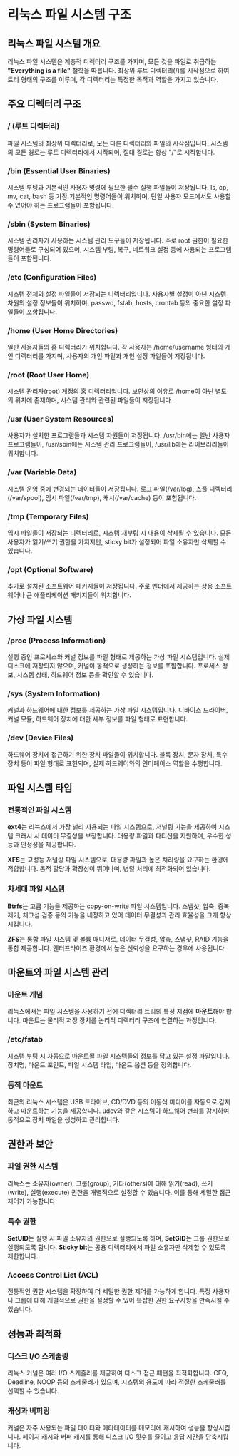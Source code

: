 # 리눅스 파일 시스템 구조

## 리눅스 파일 시스템 개요

리눅스 파일 시스템은 계층적 디렉터리 구조를 가지며, 모든 것을 파일로 취급하는 **"Everything is a file"** 철학을 따릅니다. 최상위 루트 디렉터리(/)를 시작점으로 하여 트리 형태의 구조를 이루며, 각 디렉터리는 특정한 목적과 역할을 가지고 있습니다.

## 주요 디렉터리 구조

### / (루트 디렉터리)
파일 시스템의 최상위 디렉터리로, 모든 다른 디렉터리와 파일의 시작점입니다. 시스템의 모든 경로는 루트 디렉터리에서 시작되며, 절대 경로는 항상 "/"로 시작합니다.

### /bin (Essential User Binaries)
시스템 부팅과 기본적인 사용자 명령에 필요한 필수 실행 파일들이 저장됩니다. ls, cp, mv, cat, bash 등 가장 기본적인 명령어들이 위치하며, 단일 사용자 모드에서도 사용할 수 있어야 하는 프로그램들이 포함됩니다.

### /sbin (System Binaries)
시스템 관리자가 사용하는 시스템 관리 도구들이 저장됩니다. 주로 root 권한이 필요한 명령어들로 구성되어 있으며, 시스템 부팅, 복구, 네트워크 설정 등에 사용되는 프로그램들이 포함됩니다.

### /etc (Configuration Files)
시스템 전체의 설정 파일들이 저장되는 디렉터리입니다. 사용자별 설정이 아닌 시스템 차원의 설정 정보들이 위치하며, passwd, fstab, hosts, crontab 등의 중요한 설정 파일들이 포함됩니다.

### /home (User Home Directories)
일반 사용자들의 홈 디렉터리가 위치합니다. 각 사용자는 /home/username 형태의 개인 디렉터리를 가지며, 사용자의 개인 파일과 개인 설정 파일들이 저장됩니다.

### /root (Root User Home)
시스템 관리자(root) 계정의 홈 디렉터리입니다. 보안상의 이유로 /home이 아닌 별도의 위치에 존재하며, 시스템 관리와 관련된 파일들이 저장됩니다.

### /usr (User System Resources)
사용자가 설치한 프로그램들과 시스템 자원들이 저장됩니다. /usr/bin에는 일반 사용자 프로그램들이, /usr/sbin에는 시스템 관리 프로그램들이, /usr/lib에는 라이브러리들이 위치합니다.

### /var (Variable Data)
시스템 운영 중에 변경되는 데이터들이 저장됩니다. 로그 파일(/var/log), 스풀 디렉터리(/var/spool), 임시 파일(/var/tmp), 캐시(/var/cache) 등이 포함됩니다.

### /tmp (Temporary Files)
임시 파일들이 저장되는 디렉터리로, 시스템 재부팅 시 내용이 삭제될 수 있습니다. 모든 사용자가 읽기/쓰기 권한을 가지지만, sticky bit가 설정되어 파일 소유자만 삭제할 수 있습니다.

### /opt (Optional Software)
추가로 설치된 소프트웨어 패키지들이 저장됩니다. 주로 벤더에서 제공하는 상용 소프트웨어나 큰 애플리케이션 패키지들이 위치합니다.

## 가상 파일 시스템

### /proc (Process Information)
실행 중인 프로세스와 커널 정보를 파일 형태로 제공하는 가상 파일 시스템입니다. 실제 디스크에 저장되지 않으며, 커널이 동적으로 생성하는 정보를 포함합니다. 프로세스 정보, 시스템 상태, 하드웨어 정보 등을 확인할 수 있습니다.

### /sys (System Information)
커널과 하드웨어에 대한 정보를 제공하는 가상 파일 시스템입니다. 디바이스 드라이버, 커널 모듈, 하드웨어 장치에 대한 세부 정보를 파일 형태로 표현합니다.

### /dev (Device Files)
하드웨어 장치에 접근하기 위한 장치 파일들이 위치합니다. 블록 장치, 문자 장치, 특수 장치 등이 파일 형태로 표현되며, 실제 하드웨어와의 인터페이스 역할을 수행합니다.

## 파일 시스템 타입

### 전통적인 파일 시스템
**ext4**는 리눅스에서 가장 널리 사용되는 파일 시스템으로, 저널링 기능을 제공하여 시스템 크래시 시 데이터 무결성을 보장합니다. 대용량 파일과 파티션을 지원하며, 우수한 성능과 안정성을 제공합니다.

**XFS**는 고성능 저널링 파일 시스템으로, 대용량 파일과 높은 처리량을 요구하는 환경에 적합합니다. 동적 할당과 확장성이 뛰어나며, 병렬 처리에 최적화되어 있습니다.

### 차세대 파일 시스템
**Btrfs**는 고급 기능을 제공하는 copy-on-write 파일 시스템입니다. 스냅샷, 압축, 중복 제거, 체크섬 검증 등의 기능을 내장하고 있어 데이터 무결성과 관리 효율성을 크게 향상시킵니다.

**ZFS**는 통합 파일 시스템 및 볼륨 매니저로, 데이터 무결성, 압축, 스냅샷, RAID 기능을 통합 제공합니다. 엔터프라이즈 환경에서 높은 신뢰성을 요구하는 경우에 사용됩니다.

## 마운트와 파일 시스템 관리

### 마운트 개념
리눅스에서는 파일 시스템을 사용하기 전에 디렉터리 트리의 특정 지점에 **마운트**해야 합니다. 마운트는 물리적 저장 장치를 논리적 디렉터리 구조에 연결하는 과정입니다.

### /etc/fstab
시스템 부팅 시 자동으로 마운트될 파일 시스템들의 정보를 담고 있는 설정 파일입니다. 장치명, 마운트 포인트, 파일 시스템 타입, 마운트 옵션 등을 정의합니다.

### 동적 마운트
최근의 리눅스 시스템은 USB 드라이브, CD/DVD 등의 이동식 미디어를 자동으로 감지하고 마운트하는 기능을 제공합니다. udev와 같은 시스템이 하드웨어 변화를 감지하여 동적으로 장치 파일을 생성하고 관리합니다.

## 권한과 보안

### 파일 권한 시스템
리눅스는 소유자(owner), 그룹(group), 기타(others)에 대해 읽기(read), 쓰기(write), 실행(execute) 권한을 개별적으로 설정할 수 있습니다. 이를 통해 세밀한 접근 제어가 가능합니다.

### 특수 권한
**SetUID**는 실행 시 파일 소유자의 권한으로 실행되도록 하며, **SetGID**는 그룹 권한으로 실행되도록 합니다. **Sticky bit**는 공용 디렉터리에서 파일 소유자만 삭제할 수 있도록 제한합니다.

### Access Control List (ACL)
전통적인 권한 시스템을 확장하여 더 세밀한 권한 제어를 가능하게 합니다. 특정 사용자나 그룹에 대해 개별적으로 권한을 설정할 수 있어 복잡한 권한 요구사항을 만족시킬 수 있습니다.

## 성능과 최적화

### 디스크 I/O 스케줄링
리눅스 커널은 여러 I/O 스케줄러를 제공하여 디스크 접근 패턴을 최적화합니다. CFQ, Deadline, NOOP 등의 스케줄러가 있으며, 시스템의 용도에 따라 적절한 스케줄러를 선택할 수 있습니다.

### 캐싱과 버퍼링
커널은 자주 사용되는 파일 데이터와 메타데이터를 메모리에 캐시하여 성능을 향상시킵니다. 페이지 캐시와 버퍼 캐시를 통해 디스크 I/O 횟수를 줄이고 응답 시간을 단축시킵니다.
